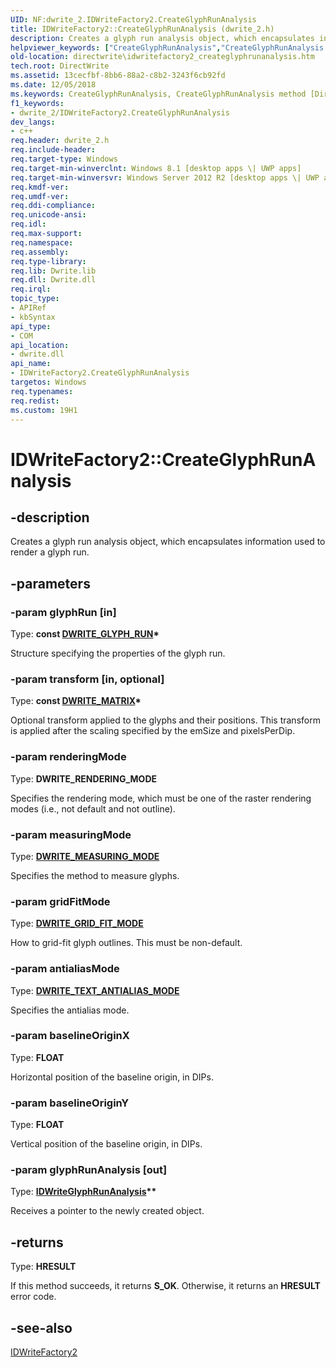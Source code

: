```yaml
---
UID: NF:dwrite_2.IDWriteFactory2.CreateGlyphRunAnalysis
title: IDWriteFactory2::CreateGlyphRunAnalysis (dwrite_2.h)
description: Creates a glyph run analysis object, which encapsulates information used to render a glyph run.helpviewer_keywords: ["CreateGlyphRunAnalysis","CreateGlyphRunAnalysis method [Direct Write]","CreateGlyphRunAnalysis method [Direct Write]","IDWriteFactory2 interface","IDWriteFactory2 interface [Direct Write]","CreateGlyphRunAnalysis method","IDWriteFactory2.CreateGlyphRunAnalysis","IDWriteFactory2::CreateGlyphRunAnalysis","directwrite.idwritefactory2_createglyphrunanalysis","dwrite_2/IDWriteFactory2::CreateGlyphRunAnalysis"]
old-location: directwrite\idwritefactory2_createglyphrunanalysis.htm
tech.root: DirectWrite
ms.assetid: 13cecfbf-8bb6-88a2-c8b2-3243f6cb92fd
ms.date: 12/05/2018
ms.keywords: CreateGlyphRunAnalysis, CreateGlyphRunAnalysis method [Direct Write], CreateGlyphRunAnalysis method [Direct Write],IDWriteFactory2 interface, IDWriteFactory2 interface [Direct Write],CreateGlyphRunAnalysis method, IDWriteFactory2.CreateGlyphRunAnalysis, IDWriteFactory2::CreateGlyphRunAnalysis, directwrite.idwritefactory2_createglyphrunanalysis, dwrite_2/IDWriteFactory2::CreateGlyphRunAnalysis
f1_keywords:
- dwrite_2/IDWriteFactory2.CreateGlyphRunAnalysis
dev_langs:
- c++
req.header: dwrite_2.h
req.include-header: 
req.target-type: Windows
req.target-min-winverclnt: Windows 8.1 [desktop apps \| UWP apps]
req.target-min-winversvr: Windows Server 2012 R2 [desktop apps \| UWP apps]
req.kmdf-ver: 
req.umdf-ver: 
req.ddi-compliance: 
req.unicode-ansi: 
req.idl: 
req.max-support: 
req.namespace: 
req.assembly: 
req.type-library: 
req.lib: Dwrite.lib
req.dll: Dwrite.dll
req.irql: 
topic_type:
- APIRef
- kbSyntax
api_type:
- COM
api_location:
- dwrite.dll
api_name:
- IDWriteFactory2.CreateGlyphRunAnalysis
targetos: Windows
req.typenames: 
req.redist: 
ms.custom: 19H1
---
```


# IDWriteFactory2::CreateGlyphRunAnalysis


## -description


Creates a glyph run analysis object, which encapsulates information used to render a glyph run.


## -parameters




### -param glyphRun [in]

Type: <b>const <a href="/windows/win32/api/dwrite/ns-dwrite-dwrite_glyph_run">DWRITE_GLYPH_RUN</a>*</b>

Structure specifying the properties of the glyph run.


### -param transform [in, optional]

Type: <b>const <a href="/windows/win32/api/dwrite/ns-dwrite-dwrite_matrix">DWRITE_MATRIX</a>*</b>

Optional transform applied to the glyphs and their positions. This transform is applied after the
          scaling specified by the emSize and pixelsPerDip.


### -param renderingMode

Type: <b>DWRITE_RENDERING_MODE</b>

Specifies the rendering mode, which must be one of the raster rendering modes (i.e., not default
          and not outline).


### -param measuringMode

Type: <b><a href="/windows/win32/api/dcommon/ne-dcommon-dwrite_measuring_mode">DWRITE_MEASURING_MODE</a></b>

Specifies the method to measure glyphs.


### -param gridFitMode

Type: <b><a href="/windows/win32/api/dwrite_2/ne-dwrite_2-dwrite_grid_fit_mode">DWRITE_GRID_FIT_MODE</a></b>

How to grid-fit glyph outlines. This must be non-default.


### -param antialiasMode

Type: <b><a href="/windows/win32/api/dwrite_1/ne-dwrite_1-dwrite_text_antialias_mode">DWRITE_TEXT_ANTIALIAS_MODE</a></b>

Specifies the antialias mode.


### -param baselineOriginX

Type: <b>FLOAT</b>

Horizontal position of the baseline origin, in DIPs.


### -param baselineOriginY

Type: <b>FLOAT</b>

Vertical position of the baseline origin, in DIPs.


### -param glyphRunAnalysis [out]

Type: <b><a href="/windows/win32/api/dwrite/nn-dwrite-idwriteglyphrunanalysis">IDWriteGlyphRunAnalysis</a>**</b>

Receives a pointer to the newly created object.


## -returns



Type: <b>HRESULT</b>

If this method succeeds, it returns <b xmlns:loc="http://microsoft.com/wdcml/l10n">S_OK</b>. Otherwise, it returns an <b xmlns:loc="http://microsoft.com/wdcml/l10n">HRESULT</b> error code.




## -see-also




<a href="/windows/win32/DirectWrite/idwritefactory2">IDWriteFactory2</a>
 

 

